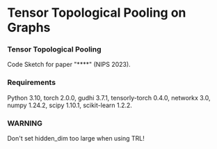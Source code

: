 # Tensor Topological Pooling on Graphs

### Tensor Topological Pooling

Code Sketch for paper "****" (NIPS 2023).

### Requirements

Python 3.10, torch 2.0.0, gudhi 3.7.1, tensorly-torch 0.4.0, networkx 3.0, numpy 1.24.2, scipy 1.10.1, scikit-learn 1.2.2.

### WARNING
Don't set hidden_dim too large when using TRL!